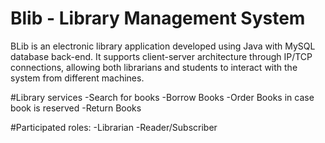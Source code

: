 # Blib - Library Management System 
BLib is an electronic library application developed using Java with MySQL database back-end. It supports client-server architecture through IP/TCP connections, allowing both librarians and students to interact with the system from different machines.

#Library services
-Search for books
-Borrow Books
-Order Books in case book is reserved
-Return Books

#Participated roles:
-Librarian
-Reader/Subscriber

